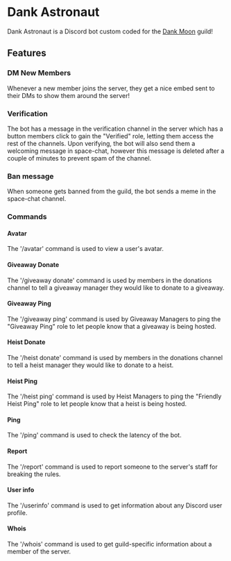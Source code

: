 # Dank Astronaut
Dank Astronaut is a Discord bot custom coded for the [Dank Moon](https://discord.gg/dPgEcaE4TM) guild!
## Features
### DM New Members
Whenever a new member joins the server, they get a nice embed sent to their DMs to show them around the server!
### Verification
The bot has a message in the verification channel in the server which has a button members click to gain the "Verified" role, letting them access the rest of the channels. Upon verifying, the bot will also send them a welcoming message in space-chat, however this message is deleted after a couple of minutes to prevent spam of the channel.
### Ban message
When someone gets banned from the guild, the bot sends a meme in the space-chat channel.
### Commands
#### Avatar
The '/avatar' command is used to view a user's avatar.
#### Giveaway Donate
The '/giveaway donate' command is used by members in the donations channel to tell a giveaway manager they would like to donate to a giveaway.
#### Giveaway Ping
The '/giveaway ping' command is used by Giveaway Managers to ping the "Giveaway Ping" role to let people know that a giveaway is being hosted.
#### Heist Donate
The '/heist donate' command is used by members in the donations channel to tell a heist manager they would like to donate to a heist.
#### Heist Ping
The '/heist ping' command is used by Heist Managers to ping the "Friendly Heist Ping" role to let people know that a heist is being hosted.
#### Ping
The '/ping' command is used to check the latency of the bot.
#### Report
The '/report' command is used to report someone to the server's staff for breaking the rules.
#### User info
The '/userinfo' command is used to get information about any Discord user profile.
#### Whois
The '/whois' command is used to get guild-specific information about a member of the server.